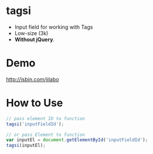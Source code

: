 # tagsi

* Input field for working with Tags
* Low-size (3k)
* <b>Without jQuery</b>.

# Demo

http://jsbin.com/jilabo

# How to Use

```javascript
// pass element ID to function
tagsi('inputFieldId');

// or pass Element to function
var inputEl = document.getElementById('inputFieldId');
tagsi(inputEl);
```
